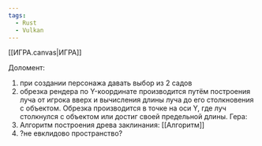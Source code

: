 ```yaml
---
tags:
  - Rust
  - Vulkan
---
```

[[ИГРА.canvas|ИГРА]]

Доломент:
1. при создании персонажа давать выбор из 2 садов
2. обрезка рендера по Y-координате производится путём построения луча от игрока вверх и вычисления длины луча до его столкновения с объектом. Обрезка производится в точке на оси Y, где луч столкнулся с объектом или достиг своей предельной длины.
Гера:
1. Алгоритм построения древа заклинания: [[Алгоритм]]
2. ?не евклидово пространство? 